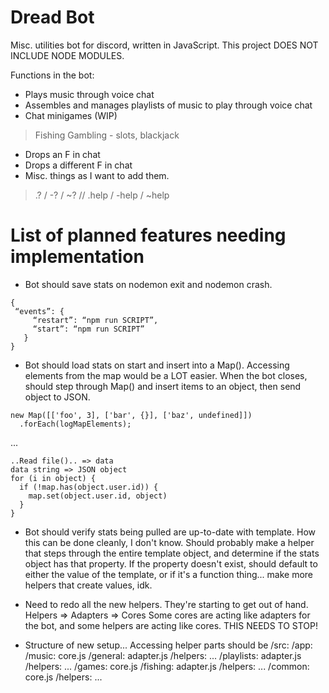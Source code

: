 # Dread Bot

Misc. utilities bot for discord, written in JavaScript.
This project DOES NOT INCLUDE NODE MODULES.

Functions in the bot:

* Plays music through voice chat
* Assembles and manages playlists of music to play through voice chat
* Chat minigames (WIP)

> Fishing
> Gambling - slots, blackjack

* Drops an F in chat
* Drops a different F in chat
* Misc. things as I want to add them.

> .? / -? / ~? // .help / -help / ~help

# List of planned features needing implementation

* Bot should save stats on nodemon exit and nodemon crash.
```
{
 “events”: {
     “restart”: “npm run SCRIPT”,
     “start”: “npm run SCRIPT”
   }
}
```
* Bot should load stats on start and insert into a Map().
Accessing elements from the map would be a LOT easier.
When the bot closes, should step through Map() and insert items to an object, then send object to JSON.
```
new Map([['foo', 3], ['bar', {}], ['baz', undefined]])
  .forEach(logMapElements);
```
...
```
..Read file().. => data
data string => JSON object
for (i in object) {
  if (!map.has(object.user.id)) {
    map.set(object.user.id, object)
  }
}
```

* Bot should verify stats being pulled are up-to-date with template.
How this can be done cleanly, I don't know.
Should probably make a helper that steps through the entire template object, and determine if the stats object has that property.
If the property doesn't exist, should default to either the value of the template, or if it's a function thing... make more helpers that create values, idk.

* Need to redo all the new helpers. They're starting to get out of hand.
Helpers => Adapters => Cores
Some cores are acting like adapters for the bot, and some helpers are acting like cores. THIS NEEDS TO STOP!

* Structure of new setup...
Accessing helper parts should be
/src:
  /app:
    /music:
      core.js
      /general:
        adapter.js
        /helpers:
          ...
      /playlists:
        adapter.js
        /helpers:
          ...
    /games:
      core.js
      /fishing:
        adapter.js
        /helpers:
          ...
    /common:
      core.js
      /helpers:
        ...

